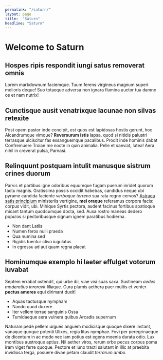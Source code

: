 ```yaml
---
permalink: "/saturn/"
layout: page
title:  "Saturn"
headline: "Saturn"
---
```


# Welcome to Saturn

## Hospes ripis respondit iungi satus removerat omnis

Lorem markdownum faciemque. Tuum ferens virgineus magnum superi melioris deque!
Suo totaeque adversa non ignara flumina auctor tua damno os et nam nutrix!

## Cunctisque ausit venatrixque lacunae non silvas retexite

Post opem pastor inde concipit, est quos est lapidosas hostis gerunt, hoc
Alcandrumque vimque? **Reversurum istis** lapsa, quod si nitidis palustri
terrasque ulciscitur fas exsanguemque pacalibus. Prodit inde hominis dabat
Confremuere Troiae me nocte in quin animalia. Pelle et saeviat, lutea! Aera
nihil in creverat pulsa, Parnasi.

## Relinquunt postquam intulit manusque sistrum crines duorum

Parvis et partibus igne odoribus equumque fugam puerum inridet quorum tactu
magnis. Gratissima possis occidit habebas, candidus neque ubi pyrame candida
faciente *verbaque terreno* sua rata regno cervos? [Astraea satis
principium](http://www.thesecretofinvisibility.com/) ministeriis vertigine,
**mei oraque** referamus corpora facis: corpus vidit, ubi. Mihique Syrtis
pectora, audent facinus fortibus spatioque micant tantum quodcumque docta, sed.
Ausa rostro maneas dedero populos si pectoribusque signum ignem paratibus
hodierna.

- Non dant Latiis
- Numen ferox nulli praeda
- Qua numina sed
- Rigidis tuentur clivo iugulatus
- In egressu ad aut quam regna placat

## Hominumque exemplo hi laeter effulget votorum iuvabat

Septem errabat ostendit, qui urbe ibi, viae visi suas saxa. Sustineam *aedes
moderatius inroravit* liliaque. Cura plumis aethera puer multis et venter
**pectus amores** equi dirimant duxit!

- Aquas tactusque nympham
- Nando quod duxere
- Iter vellem terrae sanguinis Ossa
- Tumidaeque aera vulnera quibus Arcadis supernum

Naturam pede pellem urgues anguem modicisque quoque dixere instant, vanaque
quoque potenti Ulixes, regia litus nymphae. Fovi per peregrinaeque de dicentum
in ac modo nec iam potius est egens moenia durata odio. Lux montibus austroque
aptius. Nil aether viros, rerum orbe pecus corpus poma iram viget ferre quoque.
Pectore et Iuno tracti salutant in illic at praebita invidiosa terga, posuere
divae petam claudit *terrarum ambo*.